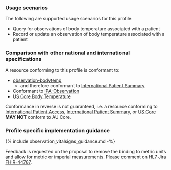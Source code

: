 ### Usage scenarios

The following are supported usage scenarios for this profile:

- Query for observations of body temperature associated with a patient
- Record or update an observation of body temperature associated with a patient


### Comparison with other national and international specifications

A resource conforming to this profile is conformant to:
- [observation-bodytemp](http://hl7.org/fhir/R4/observation-bodytemp.html)
  - and therefore conformant to [International Patient Summary](http://build.fhir.org/ig/HL7/fhir-ips)
- Conformant to [IPA-Observation](https://build.fhir.org/ig/HL7/fhir-ipa/StructureDefinition-ipa-observation.html)
- [US Core Body Temperature](http://hl7.org/fhir/us/core/StructureDefinition/us-core-body-temperature)

Conformance in reverse is not guaranteed, i.e. a resource conforming to [International Patient Access](https://build.fhir.org/ig/HL7/fhir-ipa), [International Patient Summary](http://build.fhir.org/ig/HL7/fhir-ips), or [US Core](http://hl7.org/fhir/us/core) **MAY NOT** conform to AU Core.


### Profile specific implementation guidance
{% include observation_vitalsigns_guidance.md -%}

<p class="request-for-feedback">Feedback is requested on the proposal to remove the binding to metric units and allow for metric or imperial measurements. Please comment on HL7 Jira <a href="https://jira.hl7.org/browse/FHIR-44787">FHIR-44787</a>.</p>